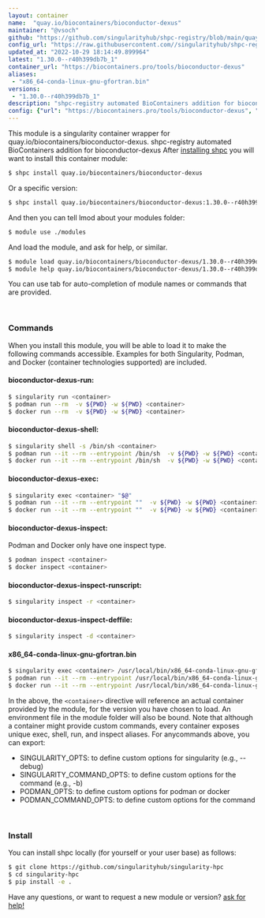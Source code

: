 ```yaml
---
layout: container
name:  "quay.io/biocontainers/bioconductor-dexus"
maintainer: "@vsoch"
github: "https://github.com/singularityhub/shpc-registry/blob/main/quay.io/biocontainers/bioconductor-dexus/container.yaml"
config_url: "https://raw.githubusercontent.com//singularityhub/shpc-registry/main/quay.io/biocontainers/bioconductor-dexus/container.yaml"
updated_at: "2022-10-29 18:14:49.899964"
latest: "1.30.0--r40h399db7b_1"
container_url: "https://biocontainers.pro/tools/bioconductor-dexus"
aliases:
 - "x86_64-conda-linux-gnu-gfortran.bin"
versions:
 - "1.30.0--r40h399db7b_1"
description: "shpc-registry automated BioContainers addition for bioconductor-dexus"
config: {"url": "https://biocontainers.pro/tools/bioconductor-dexus", "maintainer": "@vsoch", "description": "shpc-registry automated BioContainers addition for bioconductor-dexus", "latest": {"1.30.0--r40h399db7b_1": "sha256:df657423a371cc32b01e09688e2fb162ed54ac7f893b97aaf9e27ff99264a59a"}, "tags": {"1.30.0--r40h399db7b_1": "sha256:df657423a371cc32b01e09688e2fb162ed54ac7f893b97aaf9e27ff99264a59a"}, "docker": "quay.io/biocontainers/bioconductor-dexus", "aliases": {"x86_64-conda-linux-gnu-gfortran.bin": "/usr/local/bin/x86_64-conda-linux-gnu-gfortran.bin"}}
---
```


This module is a singularity container wrapper for quay.io/biocontainers/bioconductor-dexus.
shpc-registry automated BioContainers addition for bioconductor-dexus
After [installing shpc](#install) you will want to install this container module:


```bash
$ shpc install quay.io/biocontainers/bioconductor-dexus
```

Or a specific version:

```bash
$ shpc install quay.io/biocontainers/bioconductor-dexus:1.30.0--r40h399db7b_1
```

And then you can tell lmod about your modules folder:

```bash
$ module use ./modules
```

And load the module, and ask for help, or similar.

```bash
$ module load quay.io/biocontainers/bioconductor-dexus/1.30.0--r40h399db7b_1
$ module help quay.io/biocontainers/bioconductor-dexus/1.30.0--r40h399db7b_1
```

You can use tab for auto-completion of module names or commands that are provided.

<br>

### Commands

When you install this module, you will be able to load it to make the following commands accessible.
Examples for both Singularity, Podman, and Docker (container technologies supported) are included.

#### bioconductor-dexus-run:

```bash
$ singularity run <container>
$ podman run --rm  -v ${PWD} -w ${PWD} <container>
$ docker run --rm  -v ${PWD} -w ${PWD} <container>
```

#### bioconductor-dexus-shell:

```bash
$ singularity shell -s /bin/sh <container>
$ podman run --it --rm --entrypoint /bin/sh  -v ${PWD} -w ${PWD} <container>
$ docker run --it --rm --entrypoint /bin/sh  -v ${PWD} -w ${PWD} <container>
```

#### bioconductor-dexus-exec:

```bash
$ singularity exec <container> "$@"
$ podman run --it --rm --entrypoint ""  -v ${PWD} -w ${PWD} <container> "$@"
$ docker run --it --rm --entrypoint ""  -v ${PWD} -w ${PWD} <container> "$@"
```

#### bioconductor-dexus-inspect:

Podman and Docker only have one inspect type.

```bash
$ podman inspect <container>
$ docker inspect <container>
```

#### bioconductor-dexus-inspect-runscript:

```bash
$ singularity inspect -r <container>
```

#### bioconductor-dexus-inspect-deffile:

```bash
$ singularity inspect -d <container>
```


#### x86_64-conda-linux-gnu-gfortran.bin

```bash
$ singularity exec <container> /usr/local/bin/x86_64-conda-linux-gnu-gfortran.bin
$ podman run --it --rm --entrypoint /usr/local/bin/x86_64-conda-linux-gnu-gfortran.bin   -v ${PWD} -w ${PWD} <container> -c " $@"
$ docker run --it --rm --entrypoint /usr/local/bin/x86_64-conda-linux-gnu-gfortran.bin   -v ${PWD} -w ${PWD} <container> -c " $@"
```



In the above, the `<container>` directive will reference an actual container provided
by the module, for the version you have chosen to load. An environment file in the
module folder will also be bound. Note that although a container
might provide custom commands, every container exposes unique exec, shell, run, and
inspect aliases. For anycommands above, you can export:

 - SINGULARITY_OPTS: to define custom options for singularity (e.g., --debug)
 - SINGULARITY_COMMAND_OPTS: to define custom options for the command (e.g., -b)
 - PODMAN_OPTS: to define custom options for podman or docker
 - PODMAN_COMMAND_OPTS: to define custom options for the command

<br>

### Install

You can install shpc locally (for yourself or your user base) as follows:

```bash
$ git clone https://github.com/singularityhub/singularity-hpc
$ cd singularity-hpc
$ pip install -e .
```

Have any questions, or want to request a new module or version? [ask for help!](https://github.com/singularityhub/singularity-hpc/issues)
